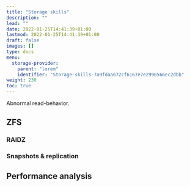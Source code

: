 ```yaml
---
title: "Storage skills"
description: ""
lead: ""
date: 2022-01-25T14:41:39+01:00
lastmod: 2022-01-25T14:41:39+01:00
draft: false
images: []
type: docs
menu:
  storage-provider:
    parent: "lorem"
    identifier: "Storage-skills-7a9fdaa672cf6167e7e2990566ec2dbb"
weight: 230
toc: true
---
```


Abnormal read-behavior.

## ZFS

### RAIDZ

### Snapshots & replication

## Performance analysis
